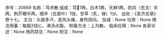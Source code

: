 序号：20669
名称：芎术散
组成：芎1两，白术1两，天麻1两，防风（去叉）半两，荆芥穗半两，细辛（去苗叶）1钱，甘草（炙，锉）1分。
出处：《圣济总录》卷十七。
主治：头面多汗，恶风头痛，身热烦闷。
加减：None
功效：None
用法用量：每服2钱匕，沸汤点服。
制备方法：上为散。
临床应用：None
各家论述：None
用药禁忌：None
附注：None
